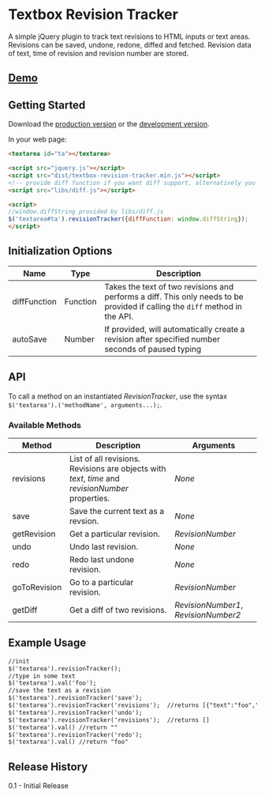 # Textbox Revision Tracker

A simple jQuery plugin to track text revisions to HTML inputs or text areas.  Revisions can be saved, undone, redone, diffed and fetched.  Revision data of text, time of revision and revision number are stored.

## [Demo](http://jonmbake.github.io/textbox-revision-tracker/demo.html)

## Getting Started
Download the [production version][min] or the [development version][max].

[min]: https://raw.github.com/jonmbake/jquery-textbox-revision-tracker/master/dist/textbox-revision-tracker.min.js
[max]: https://raw.github.com/jonmbake/jquery-textbox-revision-tracker/master/dist/textbox-revision-tracker.js

In your web page:

```html
<textarea id="ta"></textarea>

<script src="jquery.js"></script>
<script src="dist/textbox-revision-tracker.min.js"></script>
<!-- provide diff function if you want diff support, alternatively you supply your own diff function, which is passed as an option -->
<script src="libs/diff.js"></script>

<script>
//window.diffString provided by libs/diff.js
$('textarea#ta').revisionTracker({diffFunction: window.diffString});
</script>
```
## Initialization Options

Name         | Type        | Description
------------ | ----------- | -----------
diffFunction | Function |Takes the text of two revisions and performs a diff.  This only needs to be provided if calling the `diff` method in the API.
autoSave      | Number | If provided, will automatically create a revision after specified number seconds of paused typing

## API

To call a method on an instantiated *RevisionTracker*, use the syntax `$('textarea').('methodName', arguments...);`.

### Available Methods

Method             | Description                                                                                                    | Arguments
------------------ | ------------------------------- | ---------
revisions          | List of all revisions.  Revisions are objects with *text*, *time* and *revisionNumber* properties. | *None*
save               | Save the current text as a revsion. | *None*
getRevision        | Get a particular revision. | *RevisionNumber*
undo               | Undo last revision.         | *None*
redo               | Redo last undone revision.  | *None*
goToRevision       | Go to a particular revision. | *RevisionNumber*
getDiff            | Get a diff of two revisions. | *RevisionNumber1*, *RevisionNumber2*

## Example Usage

```html
//init
$('textarea').revisionTracker();
//type in some text
$('textarea').val('foo');
//save the text as a revision
$('textarea').revisionTracker('save');
$('textarea').revisionTracker('revisions');  //returns [{"text":"foo","time":1438307922004,"revisionNumber":1}]
$('textarea').revisionTracker('undo');
$('textarea').revisionTracker('revisions');  //returns []
$('textarea').val() //return ""
$('textarea').revisionTracker('redo');
$('textarea').val() //return "foo"
```

## Release History
0.1 - Initial Release
